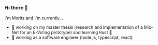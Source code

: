 ### Hi there 👋

I'm Moritz and I'm currently... 
- :school: working on my master thesis (research and implementation of a Mix-Net for an E-Voting prototype) and learning Rust :crab:
- :briefcase: working as a software engineer (node.js, typescript, react)
